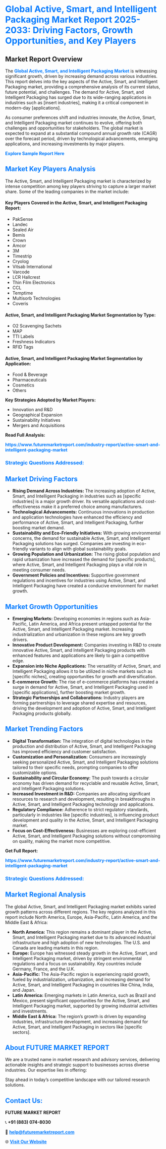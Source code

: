 <h1 style="color: #007BFF;">Global Active, Smart, and Intelligent Packaging Market Report 2025-2033: Driving Factors, Growth Opportunities, and Key Players</h1>

<section id="overview">
<h2>Market Report Overview</h2>
<p>The <a href="https://www.futuremarketreport.com/industry-report/active-smart-and-intelligent-packaging-market" style="color: #007BFF; text-decoration: none;"><strong>Global Active, Smart, and Intelligent Packaging Market</strong></a> is witnessing significant growth, driven by increasing demand across various industries. This report delves into the key aspects of the Active, Smart, and Intelligent Packaging market, providing a comprehensive analysis of its current status, future potential, and challenges. The demand for Active, Smart, and Intelligent Packaging has surged due to its wide-ranging applications in industries such as [insert industries], making it a critical component in modern-day [applications].</p>
<p>As consumer preferences shift and industries innovate, the Active, Smart, and Intelligent Packaging market continues to evolve, offering both challenges and opportunities for stakeholders. The global market is expected to expand at a substantial compound annual growth rate (CAGR) over the forecast period, driven by technological advancements, emerging applications, and increasing investments by major players.</p>
</section>

<section id="overview">
<p><a href="https://www.futuremarketreport.com/request-sample/reportId=63085" style="color: #007BFF; text-decoration: none;"><strong>Explore Sample Report Here</strong></a></p>
</section>

<section id="key-players">
<h2 style="color: #007BFF;">Market Key Players Analysis</h2>
<p>The Active, Smart, and Intelligent Packaging market is characterized by intense competition among key players striving to capture a larger market share. Some of the leading companies in the market include:</p>
<h4>Key Players Covered in the Active, Smart, and Intelligent Packaging Report:</h4>
<ul><li>PakSense</li><li>Landec</li><li>Sealed Air</li><li>Bemis</li><li>Crown</li><li>Amcor</li><li>3M</li><li>Timestrip</li><li>Cryolog</li><li>Vitsab International</li><li>Varcode</li><li>LCR Hallcrest</li><li>Thin Film Electronics</li><li>CCL</li><li>Temptime</li><li>Multisorb Technologies</li><li>Coveris</li></ul>
<h4>Active, Smart, and Intelligent Packaging Market Segmentation by Type:</h4>
<ul><li>O2 Scavenging Sachets</li><li>MAP</li><li>TTI Labels</li><li>Freshness Indicators</li><li>RFID Tags</li></ul>

<h4>Active, Smart, and Intelligent Packaging Market Segmentation by Application:</h4>
<ul><li>Food &amp; Beverage</li><li>Pharmaceuticals</li><li>Cosmetics</li><li>Others</li></ul>
<p><strong>Key Strategies Adopted by Market Players:</strong></p>
<ul>
<li>Innovation and R&D</li>
<li>Geographical Expansion</li>
<li>Sustainability Initiatives</li>
<li>Mergers and Acquisitions</li>
</ul>
</section>

<section>
<p><strong>Read Full Analysis: </strong></p><a href="https://www.futuremarketreport.com/industry-report/active-smart-and-intelligent-packaging-market" style="color: #007BFF; text-decoration: none;"><strong>https://www.futuremarketreport.com/industry-report/active-smart-and-intelligent-packaging-market</strong></a>
<h3 style="color: #007BFF;">Strategic Questions Addressed:</h3>
</section>

<section id="driving-factors">
<h2 style="color: #007BFF;">Market Driving Factors</h2>
<ul>
<li><strong>Rising Demand Across Industries:</strong> The increasing adoption of Active, Smart, and Intelligent Packaging in industries such as [specific industries] is a major growth driver. Its versatile applications and cost-effectiveness make it a preferred choice among manufacturers.</li>
<li><strong>Technological Advancements:</strong> Continuous innovations in production and application technologies have enhanced the efficiency and performance of Active, Smart, and Intelligent Packaging, further boosting market demand.</li>
<li><strong>Sustainability and Eco-Friendly Initiatives:</strong> With growing environmental concerns, the demand for sustainable Active, Smart, and Intelligent Packaging solutions has surged. Companies are investing in eco-friendly variants to align with global sustainability goals.</li>
<li><strong>Growing Population and Urbanization:</strong> The rising global population and rapid urbanization have increased the demand for [specific products], where Active, Smart, and Intelligent Packaging plays a vital role in meeting consumer needs.</li>
<li><strong>Government Policies and Incentives:</strong> Supportive government regulations and incentives for industries using Active, Smart, and Intelligent Packaging have created a conducive environment for market growth.</li>
</ul>
</section>

<section id="growth-opportunities">
<h2 style="color: #007BFF;">Market Growth Opportunities</h2>
<ul>
<li><strong>Emerging Markets:</strong> Developing economies in regions such as Asia-Pacific, Latin America, and Africa present untapped potential for the Active, Smart, and Intelligent Packaging market. Increasing industrialization and urbanization in these regions are key growth drivers.</li>
<li><strong>Innovative Product Development:</strong> Companies investing in R&D to create innovative Active, Smart, and Intelligent Packaging products with enhanced features and applications are likely to gain a competitive edge.</li>
<li><strong>Expansion into Niche Applications:</strong> The versatility of Active, Smart, and Intelligent Packaging allows it to be utilized in niche markets such as [specific niches], creating opportunities for growth and diversification.</li>
<li><strong>E-commerce Growth:</strong> The rise of e-commerce platforms has created a surge in demand for Active, Smart, and Intelligent Packaging used in [specific applications], further boosting market growth.</li>
<li><strong>Strategic Partnerships and Collaborations:</strong> Industry players are forming partnerships to leverage shared expertise and resources, driving the development and adoption of Active, Smart, and Intelligent Packaging products globally.</li>
</ul>
</section>

<section id="trending-factors">
<h2 style="color: #007BFF;">Market Trending Factors</h2>
<ul>
<li><strong>Digital Transformation:</strong> The integration of digital technologies in the production and distribution of Active, Smart, and Intelligent Packaging has improved efficiency and customer satisfaction.</li>
<li><strong>Customization and Personalization:</strong> Consumers are increasingly seeking personalized Active, Smart, and Intelligent Packaging solutions tailored to their specific needs, prompting companies to offer customizable options.</li>
<li><strong>Sustainability and Circular Economy:</strong> The push towards a circular economy has driven demand for recyclable and reusable Active, Smart, and Intelligent Packaging solutions.</li>
<li><strong>Increased Investment in R&D:</strong> Companies are allocating significant resources to research and development, resulting in breakthroughs in Active, Smart, and Intelligent Packaging technology and applications.</li>
<li><strong>Regulatory Compliance:</strong> Adherence to strict regulatory standards, particularly in industries like [specific industries], is influencing product development and quality in the Active, Smart, and Intelligent Packaging market.</li>
<li><strong>Focus on Cost-Effectiveness:</strong> Businesses are exploring cost-efficient Active, Smart, and Intelligent Packaging solutions without compromising on quality, making the market more competitive.</li>
</ul>
</section>

<section>
<p><strong>Get Full Report: </strong></p><a href="https://www.futuremarketreport.com/industry-report/active-smart-and-intelligent-packaging-market" style="color: #007BFF; text-decoration: none;"><strong>https://www.futuremarketreport.com/industry-report/active-smart-and-intelligent-packaging-market</strong></a>
<h3 style="color: #007BFF;">Strategic Questions Addressed:</h3>
</section>


<section id="regional-analysis">
<h2 style="color: #007BFF;">Market Regional Analysis</h2>
<p>The global Active, Smart, and Intelligent Packaging market exhibits varied growth patterns across different regions. The key regions analyzed in this report include North America, Europe, Asia-Pacific, Latin America, and the Middle East & Africa:</p>
<ul>
<li><strong>North America:</strong> This region remains a dominant player in the Active, Smart, and Intelligent Packaging market due to its advanced industrial infrastructure and high adoption of new technologies. The U.S. and Canada are leading markets in this region.</li>
<li><strong>Europe:</strong> Europe has witnessed steady growth in the Active, Smart, and Intelligent Packaging market, driven by stringent environmental regulations and a focus on sustainability. Key countries include Germany, France, and the U.K.</li>
<li><strong>Asia-Pacific:</strong> The Asia-Pacific region is experiencing rapid growth, fueled by industrialization, urbanization, and increasing demand for Active, Smart, and Intelligent Packaging in countries like China, India, and Japan.</li>
<li><strong>Latin America:</strong> Emerging markets in Latin America, such as Brazil and Mexico, present significant opportunities for the Active, Smart, and Intelligent Packaging market, supported by growing industrial activities and investments.</li>
<li><strong>Middle East & Africa:</strong> The region’s growth is driven by expanding industries, infrastructure development, and increasing demand for Active, Smart, and Intelligent Packaging in sectors like [specific sectors].</li>
</ul>
</section>

<footer>
<h2 style="color: #007BFF;">About FUTURE MARKET REPORT</h2>
<p>We are a trusted name in market research and advisory services, delivering actionable insights and strategic support to businesses across diverse industries. Our expertise lies in offering:</p>

<p>Stay ahead in today’s competitive landscape with our tailored research solutions.</p>

<h2 style="color: #007BFF;">Contact Us:</h2>
<p><strong>FUTURE MARKET REPORT</strong></p>
<p>📞 <strong>+91 (883) 074-8030</strong></p>
<p>📧 <strong><a href="mailto:help@futuremarketreport.com" style="color: #007BFF;">help@futuremarketreport.com</a></strong></p>
<p>🌐 <strong><a href="https://www.futuremarketreport.com/" style="color: #007BFF;">Visit Our Website</a></strong></p>
</footer>